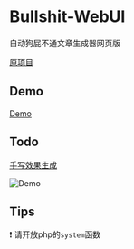 # Bullshit-WebUI
自动狗屁不通文章生成器网页版

[原项目](https://github.com/menzi11/BullshitGenerator)

## Demo
[Demo](https://pluto0x0.xyz/test/py/)

## Todo

[手写效果生成](https://github.com/Gsllchb/Handright)

![Demo](https://pluto0x0.xyz/test/py/out.png)

## Tips

:exclamation: 请开放php的`system`函数 
